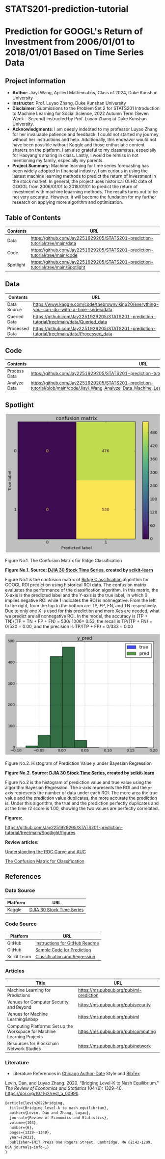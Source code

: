# STATS201-prediction-tutorial

# Prediction for GOOGL's Return of Investment from 2006/01/01 to 2018/01/01 Based on Time Series Data
## Project information
- **Author**: Jiayi Wang, Apllied Mathematics, Class of 2024, Duke Kunshan University
- **Instructor**: Prof. Luyao Zhang, Duke Kunshan University
- **Disclaimer**: Submissions to the Problem Set 2 for STATS201 Introduction to Machine Learning for Social Science, 2022 Autumn Term (Seven Week - Second) instructed by Prof. Luyao Zhang at Duke Kunshan University.
- **Acknowledgments**: I am deeply indebted to my professor Luyao Zhang for her invaluable patience and feedback. I could not started my journey without her instructions and help. Additionally, this endeavor would not have been possible without Kaggle and those enthusiatic content sharers on the platform. I am also grateful to my classmates, especially for Haoyang's sharing in class. Lastly, I would be remiss in not mentioning my family, especially my parents.
- **Project Summary**: Machine learning for time series forecasting has been widely adopted in financial industry. I am curious in using the lastest machine learning methods to predict the return of investment in the stock market. In general, the project uses historical OLHC data of GOOGL from 2006/01/01 to 2018/01/01 to predict the return of investment with machine leaarning methods. The results turns out to be not very accurate. However, it will become the fundation for my further research on applying more algorithm and optimization. 

## Table of Contents
| Contents  | URL |
| ------------- | ------------- |
| Data  | https://github.com/Jay2251929205/STATS201-prediction-tutorial/tree/main/data |
| Code  | https://github.com/Jay2251929205/STATS201-prediction-tutorial/tree/main/code  |
| Spotlight  | https://github.com/Jay2251929205/STATS201-prediction-tutorial/tree/main/Spotlight  |



## Data
| Contents  | URL |
| ------------- | ------------- |
| Data Source | https://www.kaggle.com/code/thebrownviking20/everything-you-can-do-with-a-time-series/data  |
| Queried Data  | https://github.com/Jay2251929205/STATS201-prediction-tutorial/tree/main/data/Queried_data  |
| Processed Data  | https://github.com/Jay2251929205/STATS201-prediction-tutorial/tree/main/data/Processed_data  |


## Code
| Contents  | URL |
| ------------- | ------------- |
| Process Data  | https://github.com/Jay2251929205/STATS201-prediction-tutorial/blob/main/code/Process_Code_.ipynb  |
| Analyze Data  | https://github.com/Jay2251929205/STATS201-prediction-tutorial/blob/main/code/Jiayi_Wang_Analyze_Data_Machine_Learning_for_Predicting_Market_Congestion.ipynb  |

## Spotlight

![Confusion Matrix](https://github.com/Jay2251929205/STATS201-prediction-tutorial/blob/main/Spotlight/figures/confusion%20matrix.png)

Figure No.1. The Confusion Matrix for Ridge Classification

**Figure No.1. Source: [DJIA 30 Stock Time Series](https://www.kaggle.com/code/thebrownviking20/everything-you-can-do-with-a-time-series/data), created by [scikit-learn](https://scikit-learn.org/stable/modules/linear_model.html#ridge-regression-and-classification)**

Figure No.1 is the confusion matrix of [Ridge Classification](https://scikit-learn.org/stable/modules/linear_model.html#ridge-regression-and-classification) algorithm for GOOGL ROI prediction using historical ROI data. The confusion matrix evaluates the performance of the classification algorithm. In this matrix, the X-axis is the predicted label and the Y-axis is the true label, in which 0 implies negative ROI while 1 indicates the ROI is nonnegative. From the left to the right, from the top to the bottom are TP, FP, FN, and TN respectively. Due to only one X is used for this prediction and more Xes are needed, what we predict are all nonnegative ROI. In the model, the accuracy is (TP + TN)/(TP + TN + FP + FN) = 530/ 1006= 0.53, the recall is TP/(TP + FN) = 0/530 = 0.00, and the precision is TP/(TP + FP) = 0/333 = 0.00 

![figure2](https://github.com/Jay2251929205/STATS201-prediction-tutorial/blob/main/Spotlight/figures/Bayesian%20regression.png)

Figure No.2. Histogram of Prediction Value y under Bayesian Regression

**Figure No.2. Source: [DJIA 30 Stock Time Series](https://www.kaggle.com/code/thebrownviking20/everything-you-can-do-with-a-time-series/data), created by [scikit-learn](https://scikit-learn.org/stable/modules/linear_model.html#logistic-regression)**

Figure No.2 is the histogram of prediction value and true value using the algorithm Bayesian Regression. The x-axis represents the ROI and the y-axis represents the number of data under each ROI. The more area the true value and the prediction value duplicates, the more accurate the prediction is. Under this algorithm, the true and the prediction perfectly duplicates and at the time r2 score is 1.00, showing the two values are perfectly correlated. 

**Figures:**

https://github.com/Jay2251929205/STATS201-prediction-tutorial/tree/main/Spotlight/figures 

**Review articles:**  

[Understanding the ROC Curve and AUC](https://towardsdatascience.com/understanding-the-roc-curve-and-auc-dd4f9a192ecb) 

[The Confusion Matrix for Classification](https://pub.towardsai.net/the-confusion-matrix-for-classification-eb3bcf3064c7)
## References

### Data Source


|  Platform | URL |
| ------------- | ------------- |
| Kaggle | [DJIA 30 Stock Time Series](https://www.kaggle.com/code/thebrownviking20/everything-you-can-do-with-a-time-series/data) |

### Code Source


|  Platform | URL |
| ------------- | ------------- |
| GitHub | [Instructions for GitHub Readme](https://docs.github.com/en/get-started/writing-on-github/getting-started-with-writing-and-formatting-on-github/basic-writing-and-formatting-syntax) |
| GitHub | [Sample Code for Prediction](https://github.com/Rising-Stars-by-Sunshine/stats201-tutorial-prediction) |
| Scikit Learn | [Classification and Regression](https://scikit-learn.org/stable/modules/linear_model.html#bayesian-regression) |

### Articles

|  Title | URL |
| ------------- | ------------- |
|  Machine Learning for Predictions| https://ms.pubpub.org/pub/ml-prediction |
|  Venues for Computer Security and Beyond | https://ms.pubpub.org/pub/security |
|  Venues for Machine Learning&nbsp | https://ms.pubpub.org/pub/ml |
|  Computing Platforms: Set up the Workspace for Machine Learning Projects | https://ms.pubpub.org/pub/computing |
|  Resources for Blockchain Network Studies | https://ms.pubpub.org/pub/network |
### Literature
- Literature References in [Chicago Author-Date](https://www.chicagomanualofstyle.org/tools_citationguide/citation-guide-2.html) Style and [BibTex](https://scholar.google.com/) 

Levin, Dan, and Luyao Zhang. 2020. “Bridging Level-K to Nash Equilibrium.” *The Review of Economics and Statistics* 104 (6): 1329–40. https://doi.org/10.1162/rest_a_00990.

```
@article{levin2022bridging,
  title={Bridging level-k to nash equilibrium},
  author={Levin, Dan and Zhang, Luyao},
  journal={Review of Economics and Statistics},
  volume={104},
  number={6},
  pages={1329--1340},
  year={2022},
  publisher={MIT Press One Rogers Street, Cambridge, MA 02142-1209, USA journals-info~…}
}
```
